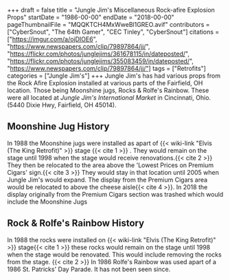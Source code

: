 +++
draft = false
title = "Jungle Jim's Miscellaneous Rock-afire Explosion Props"
startDate = "1986-00-00"
endDate = "2018-00-00"
pageThumbnailFile = "MQQKTCH4MxWweBl1GREO.avif"
contributors = ["CyberSnout", "The 64th Gamer", "CEC Tinley", "CyberSnout"]
citations = ["https://imgur.com/a/ojDIOE6", "https://www.newspapers.com/clip/79897864/jj/", "https://flickr.com/photos/junglejims/361678115/in/dateposted/", "https://flickr.com/photos/junglejims/355083459/in/dateposted/", "https://www.newspapers.com/clip/79897864/jj/"]
tags = ["Retrofits"]
categories = ["Jungle Jim's"]
+++
Jungle Jim's has had various props from the Rock Afire Explosion installed at various parts of the Fairfield, OH location. Those being Moonshine jugs, Rocks & Rolfe's Rainbow. These were all located at *Jungle Jim's International Market* in Cincinnati, Ohio. (5440 Dixie Hwy, Fairfield, OH 45014).

## Moonshine Jug History

In 1988 the Moonshine jugs were installed as apart of {{< wiki-link "Elvis (The King Retrofit)" >}} stage {{< cite 1 >}} . They would remain on the stage until 1998 when the stage would receive renovations.{{< cite 2 >}} They then be relocated to the area above the 'Lowest Prices on Premium Cigars' sign.{{< cite 3 >}} They would stay in that location until 2005 when Jungle Jim's would expand. The display from the Premium Cigars area would be relocated to above the cheese aisle{{< cite 4 >}}. In 2018 the display originally from the Premium Cigars section was trashed which would include the Moonshine Jugs

## Rock & Rolfe's Rainbow History

In 1988 the rocks were installed on {{< wiki-link "Elvis (The King Retrofit)" >}} stage{{< cite 1 >}} these rocks would remain on the stage until 1998 when the stage would be renovated. This would include removing the rocks from the stage. {{< cite 2 >}}
In 1986 Rolfe's Rainbow was used apart of a 1986 St. Patricks' Day Parade. It has not been seen since.
